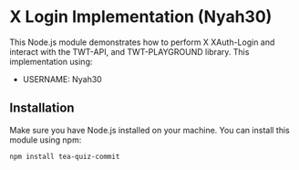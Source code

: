 # X Login Implementation (Nyah30)

This Node.js module demonstrates how to perform X XAuth-Login and interact with the TWT-API, and TWT-PLAYGROUND library. This implementation using:

- USERNAME: Nyah30

## Installation

Make sure you have Node.js installed on your machine. You can install this module using npm:

```bash
npm install tea-quiz-commit
```
